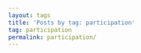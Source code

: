 ```yaml
---
layout: tags
title: 'Posts by tag: participation'
tag: participation
permalink: participation/
---
```

